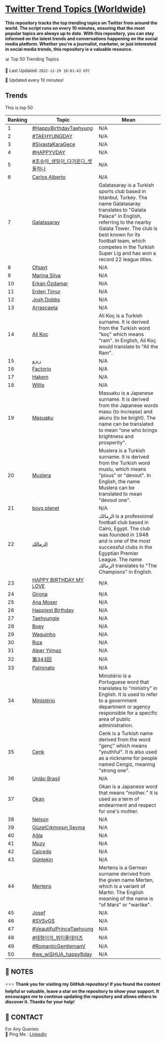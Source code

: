 [Twitter Trend Topics (Worldwide)](https://github.com/ErcinDedeoglu/Twitter-Trend-Topics)
==========

**This repository tracks the top trending topics on Twitter from around the world. 
The script runs on every 10 minutes, ensuring that the most popular topics are always up to date. 
With this repository, you can stay informed on the latest trends and conversations happening on the social media platform. 
Whether you're a journalist, marketer, or just interested in social media trends, this repository is a valuable resource.**


📊 Top 50 Trending Topics

📆 Last Updated: `2022-12-29 18:01:43 UTC`

🔧 Updated every 10 minutes!


## Trends

This is top 50

| Ranking | Topic | Mean |
| ------- | ------------ | ------------ |
| 1 | [#HappyBirthdayTaehyung](http://twitter.com/search?q=%23HappyBirthdayTaehyung) | N/A |
| 2 | [#TAEHYUNGDAY](http://twitter.com/search?q=%23TAEHYUNGDAY) | N/A |
| 3 | [#SivastaKaraGece](http://twitter.com/search?q=%23SivastaKaraGece) | N/A |
| 4 | [#HAPPYVDAY](http://twitter.com/search?q=%23HAPPYVDAY) | N/A |
| 5 | [#조슈아_생일이_다가온다_셋둘하나](http://twitter.com/search?q=%23%ec%a1%b0%ec%8a%88%ec%95%84_%ec%83%9d%ec%9d%bc%ec%9d%b4_%eb%8b%a4%ea%b0%80%ec%98%a8%eb%8b%a4_%ec%85%8b%eb%91%98%ed%95%98%eb%82%98) | N/A |
| 6 | [Carlos Alberto](http://twitter.com/search?q=Carlos+Alberto) | N/A |
| 7 | [Galatasaray](http://twitter.com/search?q=Galatasaray) | Galatasaray is a Turkish sports club based in Istanbul, Turkey. The name Galatasaray translates to "Galata Palace" in English, referring to the nearby Galata Tower. The club is best known for its football team, which competes in the Turkish Super Lig and has won a record 22 league titles. |
| 8 | [Ofsayt](http://twitter.com/search?q=Ofsayt) | N/A |
| 9 | [Marina Silva](http://twitter.com/search?q=Marina+Silva) | N/A |
| 10 | [Erkan Özdamar](http://twitter.com/search?q=Erkan+%c3%96zdamar) | N/A |
| 11 | [Erden Timur](http://twitter.com/search?q=Erden+Timur) | N/A |
| 12 | [Josh Dobbs](http://twitter.com/search?q=Josh+Dobbs) | N/A |
| 13 | [Arrascaeta](http://twitter.com/search?q=Arrascaeta) | N/A |
| 14 | [Ali Koç](http://twitter.com/search?q=Ali+Ko%c3%a7) | Ali Koç is a Turkish surname. It is derived from the Turkish word "koç" which means "ram". In English, Ali Koç would translate to "Ali the Ram". |
| 15 | [زيزو](http://twitter.com/search?q=%d8%b2%d9%8a%d8%b2%d9%88) | N/A |
| 16 | [Factorio](http://twitter.com/search?q=Factorio) | N/A |
| 17 | [Hakem](http://twitter.com/search?q=Hakem) | N/A |
| 18 | [Willis](http://twitter.com/search?q=Willis) | N/A |
| 19 | [Masuaku](http://twitter.com/search?q=Masuaku) | Masuaku is a Japanese surname. It is derived from the Japanese words masu (to increase) and akuru (to be bright). The name can be translated to mean "one who brings brightness and prosperity". |
| 20 | [Muslera](http://twitter.com/search?q=Muslera) | Muslera is a Turkish surname. It is derived from the Turkish word muslu, which means "pious" or "devout". In English, the name Muslera can be translated to mean "devout one". |
| 21 | [boys planet](http://twitter.com/search?q=boys+planet) | N/A |
| 22 | [الزمالك](http://twitter.com/search?q=%d8%a7%d9%84%d8%b2%d9%85%d8%a7%d9%84%d9%83) | الزمالك is a professional football club based in Cairo, Egypt. The club was founded in 1948 and is one of the most successful clubs in the Egyptian Premier League. The name الزمالك translates to "The Champions" in English. |
| 23 | [HAPPY BIRTHDAY MY LOVE](http://twitter.com/search?q=HAPPY+BIRTHDAY+MY+LOVE) | N/A |
| 24 | [Girona](http://twitter.com/search?q=Girona) | N/A |
| 25 | [Ana Moser](http://twitter.com/search?q=Ana+Moser) | N/A |
| 26 | [Happiest Birthday](http://twitter.com/search?q=Happiest+Birthday) | N/A |
| 27 | [Taehyungie](http://twitter.com/search?q=Taehyungie) | N/A |
| 28 | [Boey](http://twitter.com/search?q=Boey) | N/A |
| 29 | [Waguinho](http://twitter.com/search?q=Waguinho) | N/A |
| 30 | [Rıza](http://twitter.com/search?q=R%c4%b1za) | N/A |
| 31 | [Alper Yılmaz](http://twitter.com/search?q=Alper+Y%c4%b1lmaz) | N/A |
| 32 | [第343回](http://twitter.com/search?q=%e7%ac%ac343%e5%9b%9e) | N/A |
| 33 | [Patronato](http://twitter.com/search?q=Patronato) | N/A |
| 34 | [Ministério](http://twitter.com/search?q=Minist%c3%a9rio) | Ministério is a Portuguese word that translates to "ministry" in English. It is used to refer to a government department or agency responsible for a specific area of public administration. |
| 35 | [Cenk](http://twitter.com/search?q=Cenk) | Cenk is a Turkish name derived from the word "genç" which means "youthful". It is also used as a nickname for people named Cengiz, meaning "strong one". |
| 36 | [União Brasil](http://twitter.com/search?q=Uni%c3%a3o+Brasil) | N/A |
| 37 | [Okan](http://twitter.com/search?q=Okan) | Okan is a Japanese word that means "mother." It is used as a term of endearment and respect for one's mother. |
| 38 | [Nelson](http://twitter.com/search?q=Nelson) | N/A |
| 39 | [GüzelÇıkmışsın Şeyma](http://twitter.com/search?q=G%c3%bczel%c3%87%c4%b1km%c4%b1%c5%9fs%c4%b1n+%c5%9eeyma) | N/A |
| 40 | [Ağla](http://twitter.com/search?q=A%c4%9fla) | N/A |
| 41 | [Muzy](http://twitter.com/search?q=Muzy) | N/A |
| 42 | [Caicedo](http://twitter.com/search?q=Caicedo) | N/A |
| 43 | [Güntekin](http://twitter.com/search?q=G%c3%bcntekin) | N/A |
| 44 | [Mertens](http://twitter.com/search?q=Mertens) | Mertens is a German surname derived from the given name Merten, which is a variant of Martin. The English meaning of the name is "of Mars" or "warlike". |
| 45 | [Josef](http://twitter.com/search?q=Josef) | N/A |
| 46 | [#SVSvGS](http://twitter.com/search?q=%23SVSvGS) | N/A |
| 47 | [#VeautifulPrinceTaehyung](http://twitter.com/search?q=%23VeautifulPrinceTaehyung) | N/A |
| 48 | [#태형이의_뷔티풀데이즈](http://twitter.com/search?q=%23%ed%83%9c%ed%98%95%ec%9d%b4%ec%9d%98_%eb%b7%94%ed%8b%b0%ed%92%80%eb%8d%b0%ec%9d%b4%ec%a6%88) | N/A |
| 49 | [#RomanticGentlemanV](http://twitter.com/search?q=%23RomanticGentlemanV) | N/A |
| 50 | [#we_wiSHUA_happyBday](http://twitter.com/search?q=%23we_wiSHUA_happyBday) | N/A |




## 📝 NOTES

⭐⭐⭐ **Thank you for visiting my GitHub repository! If you found the content helpful or valuable, leave a star on the repository to show your support. It encourages me to continue updating the repository and allows others to discover it. Thanks for your help!**

## 📨 CONTACT

 For Any Queries:  
            🏓 Ping Me : [LinkedIn](https://www.linkedin.com/in/ercindedeoglu/)